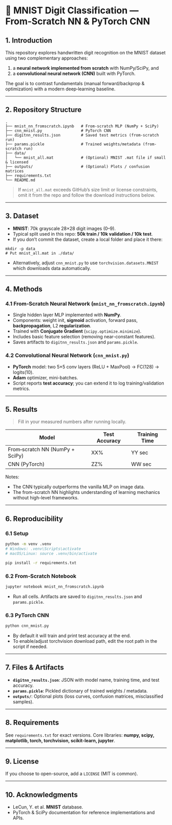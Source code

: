 # 🧠 MNIST Digit Classification — From‑Scratch NN & PyTorch CNN

## 1. Introduction
This repository explores handwritten digit recognition on the MNIST dataset using two complementary approaches:
1) a **neural network implemented from scratch** with NumPy/SciPy, and
2) a **convolutional neural network (CNN)** built with PyTorch.

The goal is to contrast fundamentals (manual forward/backprop & optimization) with a modern deep‑learning baseline.

---

## 2. Repository Structure
```
.
├── mnist_nn_fromscratch.ipynb   # From-scratch MLP (NumPy + SciPy)
├── cnn_mnist.py                 # PyTorch CNN
├── digitnn_results.json         # Saved test metrics (from-scratch run)
├── params.pickle                # Trained weights/metadata (from-scratch run)
├── data/
│   └── mnist_all.mat            # (Optional) MNIST .mat file if small & licensed
├── outputs/                     # (Optional) Plots / confusion matrices
├── requirements.txt
└── README.md
```
> If `mnist_all.mat` exceeds GitHub’s size limit or license constraints, omit it from the repo and follow the download instructions below.

---

## 3. Dataset
- **MNIST**: 70k grayscale 28×28 digit images (0–9).
- Typical split used in this repo: **50k train / 10k validation / 10k test**.
- If you don’t commit the dataset, create a local folder and place it there:
```
mkdir -p data
# Put mnist_all.mat in ./data/
```
- Alternatively, adjust `cnn_mnist.py` to use `torchvision.datasets.MNIST` which downloads data automatically.

---

## 4. Methods

### 4.1 From‑Scratch Neural Network (`mnist_nn_fromscratch.ipynb`)
- Single hidden layer MLP implemented with **NumPy**.
- Components: weight init, **sigmoid** activation, forward pass, **backpropagation**, L2 **regularization**.
- Trained with **Conjugate Gradient** (`scipy.optimize.minimize`).
- Includes basic feature selection (removing near-constant features).
- Saves artifacts to `digitnn_results.json` and `params.pickle`.

### 4.2 Convolutional Neural Network (`cnn_mnist.py`)
- **PyTorch** model: two 5×5 conv layers (ReLU + MaxPool) → FC(128) → logits(10).
- **Adam** optimizer, mini-batches.
- Script reports **test accuracy**; you can extend it to log training/validation metrics.

---

## 5. Results
> Fill in your measured numbers after running locally.

| Model                                | Test Accuracy | Training Time |
|--------------------------------------|---------------|---------------|
| From‑scratch NN (NumPy + SciPy)      | XX%           | YY sec        |
| CNN (PyTorch)                         | ZZ%           | WW sec        |

Notes:
- The CNN typically outperforms the vanilla MLP on image data.
- The from-scratch NN highlights understanding of learning mechanics without high-level frameworks.

---

## 6. Reproducibility

### 6.1 Setup
```bash
python -m venv .venv
# Windows: .venv\Scripts\activate
# macOS/Linux: source .venv/bin/activate

pip install -r requirements.txt
```

### 6.2 From‑Scratch Notebook
```bash
jupyter notebook mnist_nn_fromscratch.ipynb
```
- Run all cells. Artifacts are saved to `digitnn_results.json` and `params.pickle`.

### 6.3 PyTorch CNN
```bash
python cnn_mnist.py
```
- By default it will train and print test accuracy at the end.
- To enable/adjust torchvision download path, edit the root path in the script if needed.

---

## 7. Files & Artifacts
- **`digitnn_results.json`**: JSON with model name, training time, and test accuracy.
- **`params.pickle`**: Pickled dictionary of trained weights / metadata.
- **`outputs/`**: Optional plots (loss curves, confusion matrices, misclassified samples).

---

## 8. Requirements
See `requirements.txt` for exact versions. Core libraries: **numpy, scipy, matplotlib, torch, torchvision, scikit‑learn, jupyter**.

---

## 9. License
If you choose to open-source, add a `LICENSE` (MIT is common).

---

## 10. Acknowledgments
- LeCun, Y. et al. **MNIST** database.
- PyTorch & SciPy documentation for reference implementations and APIs.
